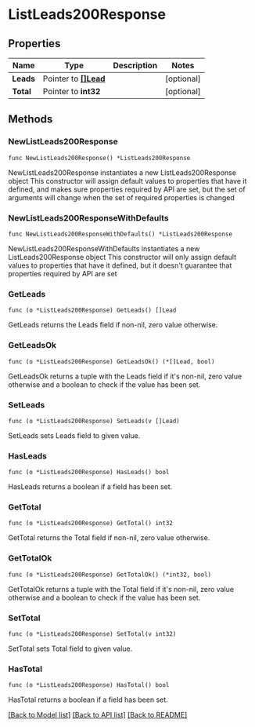 # ListLeads200Response

## Properties

Name | Type | Description | Notes
------------ | ------------- | ------------- | -------------
**Leads** | Pointer to [**[]Lead**](Lead.md) |  | [optional] 
**Total** | Pointer to **int32** |  | [optional] 

## Methods

### NewListLeads200Response

`func NewListLeads200Response() *ListLeads200Response`

NewListLeads200Response instantiates a new ListLeads200Response object
This constructor will assign default values to properties that have it defined,
and makes sure properties required by API are set, but the set of arguments
will change when the set of required properties is changed

### NewListLeads200ResponseWithDefaults

`func NewListLeads200ResponseWithDefaults() *ListLeads200Response`

NewListLeads200ResponseWithDefaults instantiates a new ListLeads200Response object
This constructor will only assign default values to properties that have it defined,
but it doesn't guarantee that properties required by API are set

### GetLeads

`func (o *ListLeads200Response) GetLeads() []Lead`

GetLeads returns the Leads field if non-nil, zero value otherwise.

### GetLeadsOk

`func (o *ListLeads200Response) GetLeadsOk() (*[]Lead, bool)`

GetLeadsOk returns a tuple with the Leads field if it's non-nil, zero value otherwise
and a boolean to check if the value has been set.

### SetLeads

`func (o *ListLeads200Response) SetLeads(v []Lead)`

SetLeads sets Leads field to given value.

### HasLeads

`func (o *ListLeads200Response) HasLeads() bool`

HasLeads returns a boolean if a field has been set.

### GetTotal

`func (o *ListLeads200Response) GetTotal() int32`

GetTotal returns the Total field if non-nil, zero value otherwise.

### GetTotalOk

`func (o *ListLeads200Response) GetTotalOk() (*int32, bool)`

GetTotalOk returns a tuple with the Total field if it's non-nil, zero value otherwise
and a boolean to check if the value has been set.

### SetTotal

`func (o *ListLeads200Response) SetTotal(v int32)`

SetTotal sets Total field to given value.

### HasTotal

`func (o *ListLeads200Response) HasTotal() bool`

HasTotal returns a boolean if a field has been set.


[[Back to Model list]](../README.md#documentation-for-models) [[Back to API list]](../README.md#documentation-for-api-endpoints) [[Back to README]](../README.md)


